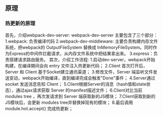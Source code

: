 ## 原理
### 热更新的原理
首先，介绍webpack-dev-server: webpack-dev-server 主要包含了三个部分： 1.webpack: 负责编译代码 2.webpack-dev-middleware: 主要负责构建内存文件系统，把webpack的 OutputFileSystem 替换成 InMemoryFileSystem。同时作为Express的中间件拦截请求，从内存文件系统中把结果拿出来。 3.express：负责搭建请求路由服务。
其次，介绍工作流程: 1.启动dev-server，webpack开始构建，在编译期间会向 entry 文件注入热更新代码； 2.Client 首次打开后，Server 和 Client 基于Socket建立通讯渠道； 3.修改文件，Server 端监听文件发送变动，webpack开始编译，直到编译完成会触发"Done"事件； 4.Server通过socket 发送消息告知 Client； 5.Client根据Server的消息（hash值和state状态），通过ajax请求获取 Server 的manifest描述文件； 6.Client对比当前 modules tree ，再次发请求到 Server 端获取新的JS模块； 7.Client获取到新的JS模块后，会更新 modules tree并替换掉现有的模块； 8.最后调用 module.hot.accept() 完成热更新；


